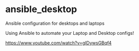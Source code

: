 # ansible_desktop
Ansible configuration for desktops and laptops

Using Ansible to automate your Laptop and Desktop configs!

https://www.youtube.com/watch?v=gIDywsGBqf4
